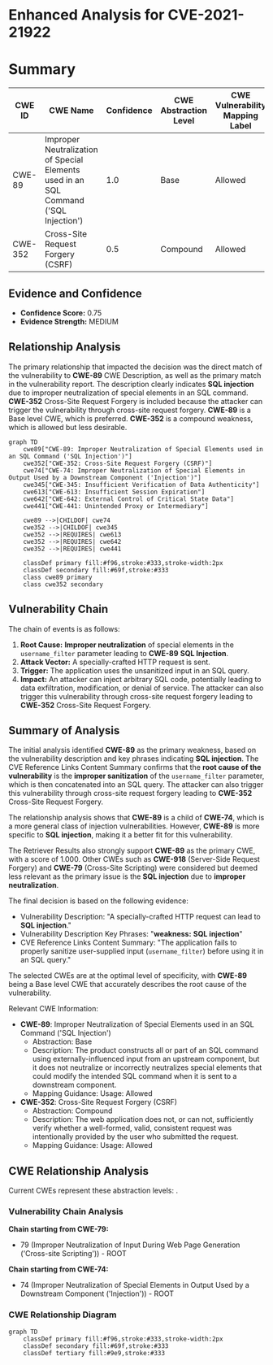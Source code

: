 # Enhanced Analysis for CVE-2021-21922

# Summary
| CWE ID | CWE Name | Confidence | CWE Abstraction Level | CWE Vulnerability Mapping Label | CWE-Vulnerability Mapping Notes |
|---|---|---|---|---|---|
| CWE-89 | Improper Neutralization of Special Elements used in an SQL Command ('SQL Injection') | 1.0 | Base | Allowed | Primary CWE |
| CWE-352 | Cross-Site Request Forgery (CSRF) | 0.5 | Compound | Allowed | Secondary Candidate |

## Evidence and Confidence

*   **Confidence Score:** 0.75
*   **Evidence Strength:** MEDIUM

## Relationship Analysis
The primary relationship that impacted the decision was the direct match of the vulnerability to **CWE-89** CWE Description, as well as the primary match in the vulnerability report. The description clearly indicates **SQL injection** due to improper neutralization of special elements in an SQL command. **CWE-352** Cross-Site Request Forgery is included because the attacker can trigger the vulnerability through cross-site request forgery. **CWE-89** is a Base level CWE, which is preferred. **CWE-352** is a compound weakness, which is allowed but less desirable.

```mermaid
graph TD
    cwe89["CWE-89: Improper Neutralization of Special Elements used in an SQL Command ('SQL Injection')"]
    cwe352["CWE-352: Cross-Site Request Forgery (CSRF)"]
    cwe74["CWE-74: Improper Neutralization of Special Elements in Output Used by a Downstream Component ('Injection')"]
    cwe345["CWE-345: Insufficient Verification of Data Authenticity"]
    cwe613["CWE-613: Insufficient Session Expiration"]
    cwe642["CWE-642: External Control of Critical State Data"]
    cwe441["CWE-441: Unintended Proxy or Intermediary"]

    cwe89 -->|CHILDOF| cwe74
    cwe352 -->|CHILDOF| cwe345
    cwe352 -->|REQUIRES| cwe613
    cwe352 -->|REQUIRES| cwe642
    cwe352 -->|REQUIRES| cwe441

    classDef primary fill:#f96,stroke:#333,stroke-width:2px
    classDef secondary fill:#69f,stroke:#333
    class cwe89 primary
    class cwe352 secondary
```

## Vulnerability Chain
The chain of events is as follows:
1.  **Root Cause:** **Improper neutralization** of special elements in the `username_filter` parameter leading to **CWE-89** **SQL Injection**.
2.  **Attack Vector:** A specially-crafted HTTP request is sent.
3.  **Trigger:** The application uses the unsanitized input in an SQL query.
4.  **Impact:** An attacker can inject arbitrary SQL code, potentially leading to data exfiltration, modification, or denial of service. The attacker can also trigger this vulnerability through cross-site request forgery leading to **CWE-352** Cross-Site Request Forgery.

## Summary of Analysis
The initial analysis identified **CWE-89** as the primary weakness, based on the vulnerability description and key phrases indicating **SQL injection**. The CVE Reference Links Content Summary confirms that the **root cause of the vulnerability** is the **improper sanitization** of the `username_filter` parameter, which is then concatenated into an SQL query. The attacker can also trigger this vulnerability through cross-site request forgery leading to **CWE-352** Cross-Site Request Forgery.

The relationship analysis shows that **CWE-89** is a child of **CWE-74**, which is a more general class of injection vulnerabilities. However, **CWE-89** is more specific to **SQL injection**, making it a better fit for this vulnerability.

The Retriever Results also strongly support **CWE-89** as the primary CWE, with a score of 1.000. Other CWEs such as **CWE-918** (Server-Side Request Forgery) and **CWE-79** (Cross-Site Scripting) were considered but deemed less relevant as the primary issue is the **SQL injection** due to **improper neutralization**.

The final decision is based on the following evidence:
*   Vulnerability Description: "A specially-crafted HTTP request can lead to **SQL injection**."
*   Vulnerability Description Key Phrases: "**weakness:** **SQL injection**"
*   CVE Reference Links Content Summary: "The application fails to properly sanitize user-supplied input (`username_filter`) before using it in an SQL query."

The selected CWEs are at the optimal level of specificity, with **CWE-89** being a Base level CWE that accurately describes the root cause of the vulnerability.

Relevant CWE Information:
*   **CWE-89**: Improper Neutralization of Special Elements used in an SQL Command ('SQL Injection')
    *   Abstraction: Base
    *   Description: The product constructs all or part of an SQL command using externally-influenced input from an upstream component, but it does not neutralize or incorrectly neutralizes special elements that could modify the intended SQL command when it is sent to a downstream component.
    *   Mapping Guidance: Usage: Allowed
*   **CWE-352**: Cross-Site Request Forgery (CSRF)
    *   Abstraction: Compound
    *   Description: The web application does not, or can not, sufficiently verify whether a well-formed, valid, consistent request was intentionally provided by the user who submitted the request.
    *   Mapping Guidance: Usage: Allowed


## CWE Relationship Analysis

Current CWEs represent these abstraction levels: .


### Vulnerability Chain Analysis

**Chain starting from CWE-79:**
- 79 (Improper Neutralization of Input During Web Page Generation ('Cross-site Scripting')) - ROOT


**Chain starting from CWE-74:**
- 74 (Improper Neutralization of Special Elements in Output Used by a Downstream Component ('Injection')) - ROOT



### CWE Relationship Diagram

```mermaid
graph TD
    classDef primary fill:#f96,stroke:#333,stroke-width:2px
    classDef secondary fill:#69f,stroke:#333
    classDef tertiary fill:#9e9,stroke:#333
```